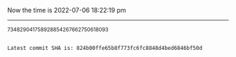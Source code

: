 Now the time is 2022-07-06 18:22:19 pm

---

<small>734829041758928854267662750618093</small>

```txt

Latest commit SHA is: 824b00ffe65b8f773fc6fc8848d4bed6846bf50d
```
